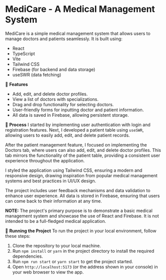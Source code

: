 # MediCare - A Medical Management System

MediCare is a simple medical management system that allows users to manage doctors and patients seamlessly. It is built using:

- React
- TypeScript
- Vite
- Tailwind CSS
- Firebase (for backend and data storage)
- useSWR (data fetching)

👾 **Features**

- Add, edit, and delete doctor profiles.
- View a list of doctors with specializations.
- Drag and drop functionality for selecting doctors.
- User-friendly forms for inputting doctor and patient information.
- All data is saved in Firebase, allowing persistent storage.

📒 **Process**
I started by implementing user authentication with login and registration features. Next, I developed a patient table using `useSWR`, allowing users to easily add, edit, and delete patient records.

After the patient management feature, I focused on implementing the Doctors tab, where users can also add, edit, and delete doctor profiles. This tab mirrors the functionality of the patient table, providing a consistent user experience throughout the application.

I styled the application using Tailwind CSS, ensuring a modern and responsive design, drawing inspiration from popular medical management systems and best practices in UI/UX design.

The project includes user feedback mechanisms and data validation to enhance user experience. All data is stored in Firebase, ensuring that users can come back to their information at any time.

**NOTE:** The project's primary purpose is to demonstrate a basic medical management system and showcase the use of React and Firebase. It is not intended to be a full-fledged medical application.

🚦 **Running the Project**
To run the project in your local environment, follow these steps:

1. Clone the repository to your local machine.
2. Run `npm install` or `yarn` in the project directory to install the required dependencies.
3. Run `npm run start` or `yarn start` to get the project started.
4. Open `http://localhost:5173` (or the address shown in your console) in your web browser to view the app.
